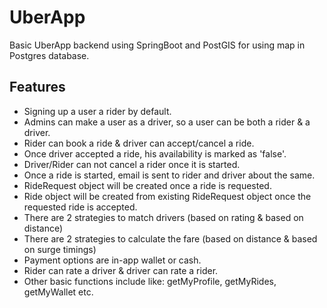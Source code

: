 # UberApp
Basic UberApp backend using SpringBoot and PostGIS for using map in Postgres database.

## Features
- Signing up a user a rider by default.
- Admins can make a user as a driver, so a user can be both a rider & a driver.
- Rider can book a ride & driver can accept/cancel a ride.
- Once driver accepted a ride, his availability is marked as 'false'.
- Driver/Rider can not cancel a rider once it is started.
- Once a ride is started, email is sent to rider and driver about the same.
- RideRequest object will be created once a ride is requested.
- Ride object will be created from existing RideRequest object once the requested ride is accepted.
- There are 2 strategies to match drivers (based on rating & based on distance)
- There are 2 strategies to calculate the fare (based on distance & based on surge timings)
- Payment options are in-app wallet or cash.
- Rider can rate a driver & driver can rate a rider.
- Other basic functions include like: getMyProfile, getMyRides, getMyWallet etc.
